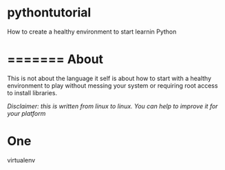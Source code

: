 pythontutorial
==============

How to create a healthy environment to start learnin Python

=======
 About
=======

This is not about the language it self is about how to start with a healthy environment to play without messing your system or requiring root access to install libraries.

*Disclaimer: this is written from linux to linux. You can help to improve it for your platform*

One
===

virtualenv
